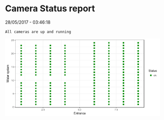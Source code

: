 Camera Status report
================
28/05/2017 - 03:46:18

    All cameras are up and running

![](camreport_files/figure-markdown_github/unnamed-chunk-2-1.png)
